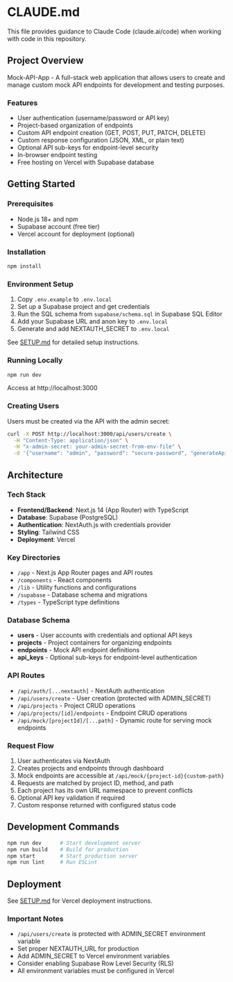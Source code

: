 # CLAUDE.md

This file provides guidance to Claude Code (claude.ai/code) when working with code in this repository.

## Project Overview

Mock-API-App - A full-stack web application that allows users to create and manage custom mock API endpoints for development and testing purposes.

### Features
- User authentication (username/password or API key)
- Project-based organization of endpoints
- Custom API endpoint creation (GET, POST, PUT, PATCH, DELETE)
- Custom response configuration (JSON, XML, or plain text)
- Optional API sub-keys for endpoint-level security
- In-browser endpoint testing
- Free hosting on Vercel with Supabase database

## Getting Started

### Prerequisites
- Node.js 18+ and npm
- Supabase account (free tier)
- Vercel account for deployment (optional)

### Installation
```bash
npm install
```

### Environment Setup
1. Copy `.env.example` to `.env.local`
2. Set up a Supabase project and get credentials
3. Run the SQL schema from `supabase/schema.sql` in Supabase SQL Editor
4. Add your Supabase URL and anon key to `.env.local`
5. Generate and add NEXTAUTH_SECRET to `.env.local`

See [SETUP.md](SETUP.md) for detailed setup instructions.

### Running Locally
```bash
npm run dev
```
Access at http://localhost:3000

### Creating Users
Users must be created via the API with the admin secret:
```bash
curl -X POST http://localhost:3000/api/users/create \
  -H "Content-Type: application/json" \
  -H "x-admin-secret: your-admin-secret-from-env-file" \
  -d '{"username": "admin", "password": "secure-password", "generateApiKey": true}'
```

## Architecture

### Tech Stack
- **Frontend/Backend**: Next.js 14 (App Router) with TypeScript
- **Database**: Supabase (PostgreSQL)
- **Authentication**: NextAuth.js with credentials provider
- **Styling**: Tailwind CSS
- **Deployment**: Vercel

### Key Directories
- `/app` - Next.js App Router pages and API routes
- `/components` - React components
- `/lib` - Utility functions and configurations
- `/supabase` - Database schema and migrations
- `/types` - TypeScript type definitions

### Database Schema
- **users** - User accounts with credentials and optional API keys
- **projects** - Project containers for organizing endpoints
- **endpoints** - Mock API endpoint definitions
- **api_keys** - Optional sub-keys for endpoint-level authentication

### API Routes
- `/api/auth/[...nextauth]` - NextAuth authentication
- `/api/users/create` - User creation (protected with ADMIN_SECRET)
- `/api/projects` - Project CRUD operations
- `/api/projects/[id]/endpoints` - Endpoint CRUD operations
- `/api/mock/[projectId]/[...path]` - Dynamic route for serving mock endpoints

### Request Flow
1. User authenticates via NextAuth
2. Creates projects and endpoints through dashboard
3. Mock endpoints are accessible at `/api/mock/{project-id}{custom-path}`
4. Requests are matched by project ID, method, and path
5. Each project has its own URL namespace to prevent conflicts
6. Optional API key validation if required
7. Custom response returned with configured status code

## Development Commands

```bash
npm run dev      # Start development server
npm run build    # Build for production
npm start        # Start production server
npm run lint     # Run ESLint
```

## Deployment

See [SETUP.md](SETUP.md) for Vercel deployment instructions.

### Important Notes
- `/api/users/create` is protected with ADMIN_SECRET environment variable
- Set proper NEXTAUTH_URL for production
- Add ADMIN_SECRET to Vercel environment variables
- Consider enabling Supabase Row Level Security (RLS)
- All environment variables must be configured in Vercel
